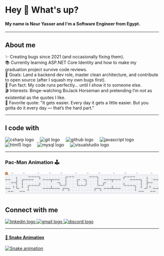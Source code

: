 <h1 align="left">Hey 👋 What's up?</h1>

<h4 align="left">My name is Nour Yasser and I'm a Software Engineer from Egypt.</h4>

---

<h2 align="left">About me</h2>

<p align="left">
✨ Creating bugs since 2021 (and occasionally fixing them).<br>
📚 Currently learning ASP.NET Core Identity and how to make my graduation project survive code reviews.<br>
🎯 Goals: Land a backend dev role, master clean architecture, and contribute to open source (after I squash my own bugs first).<br>
🎲 Fun fact: My code runs perfectly… until I show it to someone else.<br>
🎬 Interests: Binge-watching BoJack Horseman and pretending I’m not as existential as the quotes I like.<br>
📝 Favorite quote: "It gets easier. Every day it gets a little easier. But you gotta do it every day — that’s the hard part."
</p>

---

<h2 align="left">I code with</h2>

<div align="left">
  <img src="https://cdn.jsdelivr.net/gh/devicons/devicon/icons/csharp/csharp-original.svg" height="40" alt="csharp logo"/>
  <img width="12"/>
  <img src="https://cdn.jsdelivr.net/gh/devicons/devicon/icons/git/git-original.svg" height="40" alt="git logo"/>
  <img width="12"/>
  <img src="https://cdn.jsdelivr.net/gh/devicons/devicon/icons/github/github-original.svg" height="40" alt="github logo"/>
  <img width="12"/>
  <img src="https://cdn.jsdelivr.net/gh/devicons/devicon/icons/javascript/javascript-original.svg" height="40" alt="javascript logo"/>
  <img width="12"/>
  <img src="https://cdn.jsdelivr.net/gh/devicons/devicon/icons/html5/html5-original.svg" height="40" alt="html5 logo"/>
  <img width="12"/>
  <img src="https://cdn.jsdelivr.net/gh/devicons/devicon/icons/mysql/mysql-original.svg" height="40" alt="mysql logo"/>
  <img width="12"/>
  <img src="https://cdn.jsdelivr.net/gh/devicons/devicon/icons/visualstudio/visualstudio-plain.svg" height="40" alt="visualstudio logo"/>
</div>

---

### Pac‑Man Animation 🕹️
<p align="center">
  <picture>
    <source media="(prefers-color-scheme: dark)" srcset="https://raw.githubusercontent.com/NourYassser/NourYassser/output/pacman-contribution-graph-dark.svg">
    <source media="(prefers-color-scheme: light)" srcset="https://raw.githubusercontent.com/NourYassser/NourYassser/output/pacman-contribution-graph.svg">
    <img alt="Pac‑Man Contribution Graph" src="https://raw.githubusercontent.com/NourYassser/NourYassser/output/pacman-contribution-graph.svg" />
  </picture>
</p>

<h2 align="left">Connect with me</h2>

<div align="left">
  <a href="https://www.linkedin.com/in/nour-yasser-7461aa272/" target="_blank">
    <img src="https://raw.githubusercontent.com/maurodesouza/profile-readme-generator/master/src/assets/icons/social/linkedin/default.svg" width="52" height="40" alt="linkedin logo"/>
  </a>
  <a href="mailto:nouryasser08@gmail.com" target="_blank">
    <img src="https://raw.githubusercontent.com/maurodesouza/profile-readme-generator/master/src/assets/icons/social/gmail/default.svg" width="52" height="40" alt="gmail logo"/>
  </a>
    <a href="sleepingspider#8739" target="_blank">
    <img src="https://raw.githubusercontent.com/maurodesouza/profile-readme-generator/master/src/assets/icons/social/discord/default.svg" width="52" height="40" alt="discord logo"/>
</div>

---

#### 🐍 Snake Animation
![Snake animation](https://raw.githubusercontent.com/NourYassser/NourYassser/output/github-snake.svg)
